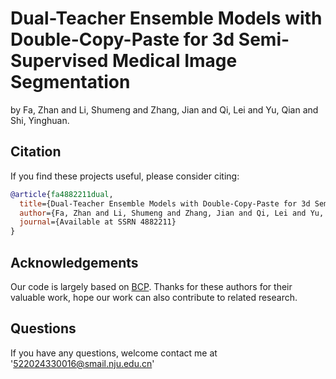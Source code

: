 # Dual-Teacher Ensemble Models with Double-Copy-Paste for 3d Semi-Supervised Medical Image Segmentation
by Fa, Zhan and Li, Shumeng and Zhang, Jian and Qi, Lei and Yu, Qian and Shi, Yinghuan.


## Citation

If you find these projects useful, please consider citing:

```bibtex
@article{fa4882211dual,
  title={Dual-Teacher Ensemble Models with Double-Copy-Paste for 3d Semi-Supervised Medical Image Segmentation},
  author={Fa, Zhan and Li, Shumeng and Zhang, Jian and Qi, Lei and Yu, Qian and Shi, Yinghuan},
  journal={Available at SSRN 4882211}
}
```

## Acknowledgements
Our code is largely based on [BCP](https://github.com/DeepMed-Lab-ECNU/BCP). Thanks for these authors for their valuable work, hope our work can also contribute to related research.

## Questions
If you have any questions, welcome contact me at '522024330016@smail.nju.edu.cn'



